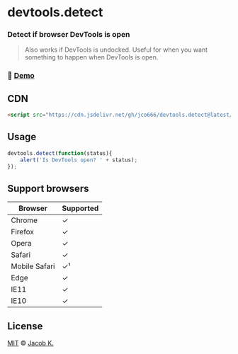 # devtools.detect

### Detect if browser DevTools is open

> Also works if DevTools is undocked. Useful for when you want something to happen when DevTools is open.

### :japanese_goblin: [Demo](https://jco666.github.io/devtools.detect/)

## CDN

```html
<script src="https://cdn.jsdelivr.net/gh/jco666/devtools.detect@latest/devtools-detect.min.js"></script>
```

## Usage

```javascript
devtools.detect(function(status){
	alert('Is DevTools open? ' + status);
});
```

## Support browsers

| Browser	| Supported	|
| ------------- | -------------	|
| Chrome	| ✓		|
| Firefox	| ✓		|
| Opera		| ✓		|
| Safari	| ✓		|
| Mobile Safari	| ✓&sup1;	|
| Edge		| ✓		|
| IE11		| ✓		|
| IE10		| ✓ 		|

## License

[MIT](LICENSE) © [Jacob K.](http://lsdev.cf)

